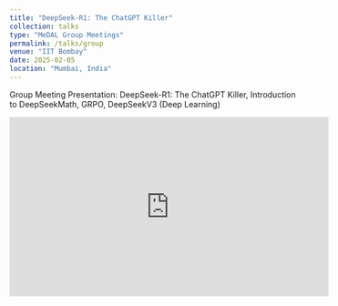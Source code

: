 ```yaml
---
title: "DeepSeek-R1: The ChatGPT Killer"
collection: talks
type: "MeDAL Group Meetings"
permalink: /talks/group
venue: "IIT Bombay"
date: 2025-02-05
location: "Mumbai, India"
---
```

Group Meeting Presentation: DeepSeek-R1: The ChatGPT Killer, Introduction to DeepSeekMath, GRPO, DeepSeekV3 (Deep Learning)







<iframe width="560" height="315" src="https://www.youtube.com/embed/XMEcZyxPHFg?si=ADS-4B_vl53OHDrs" title="YouTube video player" frameborder="0" allow="accelerometer; autoplay; clipboard-write; encrypted-media; gyroscope; picture-in-picture; web-share" referrerpolicy="strict-origin-when-cross-origin" allowfullscreen></iframe>